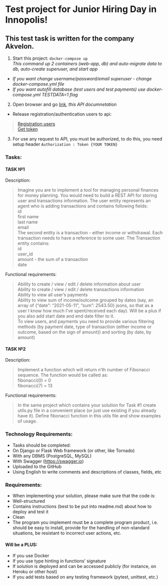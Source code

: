 # Test project for Junior Hiring Day in Innopolis!

## This test task is written for the company Akvelon.

1. Start this project: `docker-compose up`  
_This command up 2 containers (web-app, db) and auto-migrate data to db, auto-create superuser, and start app_  
* _If you want change username/password/email superuser - change docker-compose.yml file_  
* _If you want autofill database (test users and test payments) use docker-compose.yml TESTDATA=1 flag_
2. Open browser and go [link](http://localhost:8000/swagger/)_, this API documnetation_

- Release registration/authentication users to api:  
> [Registration users](http://localhost:8000/auth/users/)   
> [Get token](http://localhost:8000/auth/token/login/)  

3. For use any request to API, you must be authorized, to do this, you need setup header `Authorization : Token {YOUR TOKEN}`

### Tasks:  
#### TASK №1
Description:  
>Imagine you are to implement a tool for managing personal finances for money planning. You would need to build a REST API for storing user and transactions information. The user entity represents an agent who is adding transactions and contains following fields:  
id  
first name  
last name  
email  
The second entity is a transaction - either income or withdrawal. Each transaction needs to have a reference to some user. The Transaction entity contains:  
id  
user_id  
amount - the sum of a transaction  
date  

Functional requirements:  
>Ability to create / view / edit / delete information about user  
Ability to create / view / edit / delete transactions information  
Ability to view all user’s payments  
Ability to view sum of income/outcome grouped by dates (say, an array of {“date”: “2021-05-11”, “sum”: 2543.50} jsons, so that as a user I know how much I’ve spent/received each day). Will be a plus if you also add start date and end date filter to it.  
To view users, and payments you need to provide various filtering methods (by payment date, type of transaction (either income or outcome, based on the sign of amount)) and sorting (by date, by amount)  



#### TASK №2  
Description:
>Implement a function which will return n’th number of Fibonacci sequence. The function would be called as:  
fibonacci(0) = 0  
fibonacci(7) = 13  

Functional requirements:  
>In the same project which contains your solution for Task #1 create utils.py file in a convenient place (or just use existing if you already have it). Define fibonacci function in this utils file and show examples of usage.

### Technology Requirements:
- Tasks should be completed:  
- On Django or Flask Web framework (or other, like Tornado)  
- With any DBMS (PostgreSQL, MySQL)  
- With Swagger (https://swagger.io)  
- Uploaded to the GitHub  
- Using English to write comments and descriptions of classes, fields, etc

### Requirements:
- When implementing your solution, please make sure that the code is:  
- Well-structured  
- Contains instructions (best to be put into readme.md) about how to deploy and test it  
- Clean  
- The program you implement must be a complete program product, i.e. should be easy to install, provide for the handling of non-standard situations, be resistant to incorrect user actions, etc.  

#### Will be a PLUS:
- If you use Docker  
- If you use type hinting in functions’ signature  
- If solution is deployed and can be accessed publicly (for instance, on Heroku or other host)  
- If you add tests based on any testing framework (pytest, unittest, etc.)
